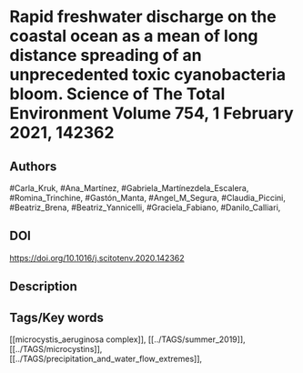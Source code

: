 # Rapid freshwater discharge on the coastal ocean as a mean of long distance spreading of an unprecedented toxic cyanobacteria bloom. Science of The Total Environment Volume 754, 1 February 2021, 142362
## Authors
#Carla_Kruk, #Ana_Martínez, #Gabriela_Martínezdela_Escalera, #Romina_Trinchine, #Gastón_Manta, #Angel_M_Segura, #Claudia_Piccini, #Beatriz_Brena, #Beatriz_Yannicelli, #Graciela_Fabiano, #Danilo_Calliari, 
## DOI
 https://doi.org/10.1016/j.scitotenv.2020.142362
## Description

## Tags/Key words
[[microcystis_aeruginosa complex]], [[../TAGS/summer_2019]], [[../TAGS/microcystins]], [[../TAGS/precipitation_and_water_flow_extremes]], 